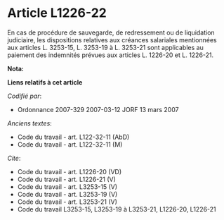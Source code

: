 # Article L1226-22

En cas de procédure de sauvegarde, de redressement ou de liquidation judiciaire, les dispositions relatives aux créances
salariales mentionnées aux articles L. 3253-15, L. 3253-19 à L. 3253-21 sont applicables au paiement des indemnités prévues
aux articles L. 1226-20 et L. 1226-21.

**Nota:**



**Liens relatifs à cet article**

_Codifié par_:

  - Ordonnance 2007-329 2007-03-12 JORF 13 mars 2007

_Anciens textes_:

  - Code du travail - art. L122-32-11 (AbD)
  - Code du travail - art. L122-32-11 (M)

_Cite_:

  - Code du travail - art. L1226-20 (VD)
  - Code du travail - art. L1226-21 (V)
  - Code du travail - art. L3253-15 (V)
  - Code du travail - art. L3253-19 (V)
  - Code du travail - art. L3253-21 (V)
  - Code du travail L3253-15, L3253-19 à L3253-21, L1226-20, L1226-21
